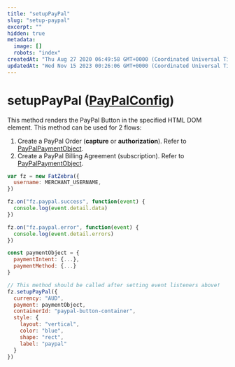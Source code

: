 ```yaml
---
title: "setupPayPal"
slug: "setup-paypal"
excerpt: ""
hidden: true
metadata: 
  image: []
  robots: "index"
createdAt: "Thu Aug 27 2020 06:49:58 GMT+0000 (Coordinated Universal Time)"
updatedAt: "Wed Nov 15 2023 00:26:06 GMT+0000 (Coordinated Universal Time)"
---
```

# setupPayPal ([PayPalConfig](doc:paypal-config))

This method renders the PayPal Button in the specified HTML DOM element. This method can be used for 2 flows:

1. Create a PayPal Order (**capture** or **authorization**). Refer to [PayPalPaymentObject](doc:paypal-payment-object).
2. Create a PayPal Billing Agreement (subscription). Refer to [PayPalPaymentObject](doc:paypal-payment-object).

```javascript
var fz = new FatZebra({
  username: MERCHANT_USERNAME,
})

fz.on("fz.paypal.success", function(event) {
  console.log(event.detail.data)
})

fz.on("fz.paypal.error", function(event) {
  console.log(event.detail.errors)
})

const paymentObject = {
  paymentIntent: {...},
  paymentMethod: {...}
}

// This method should be called after setting event listeners above!
fz.setupPayPal({
  currency: "AUD",
  payment: paymentObject,
  containerId: "paypal-button-container",
  style: {
    layout: "vertical",
    color: "blue",
    shape: "rect",
    label: "paypal"
  }
})
```
